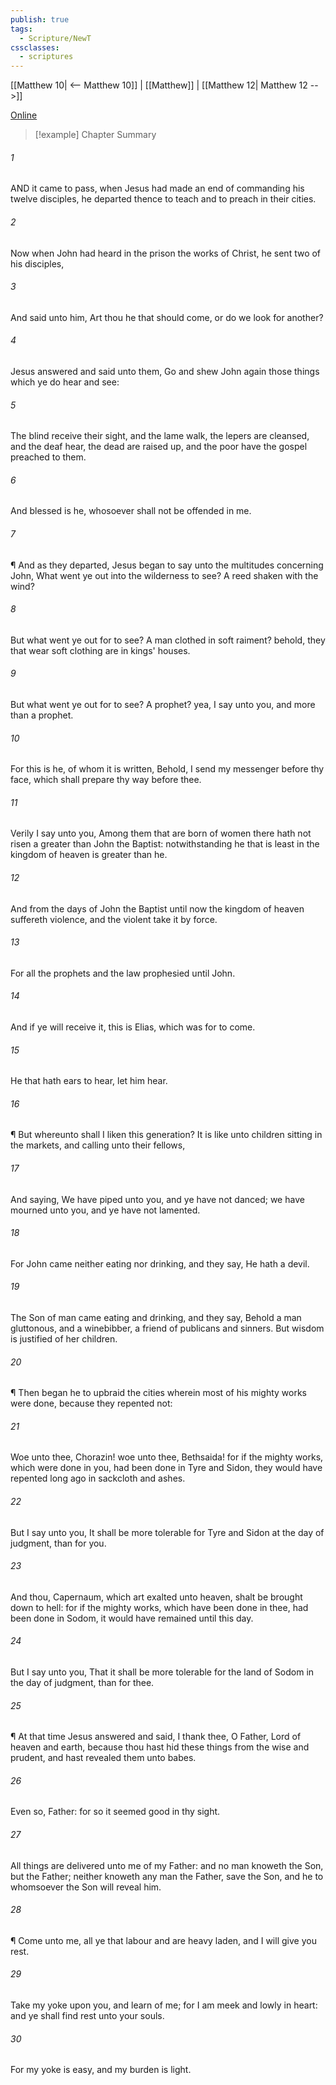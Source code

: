 ```yaml
---
publish: true
tags:
  - Scripture/NewT
cssclasses:
  - scriptures
---
```

[[Matthew 10| <-- Matthew 10]] | [[Matthew]] | [[Matthew 12| Matthew 12 -->]]

[Online](https://churchofjesuschrist.org/study/scriptures/nt/matt/11?lang=eng)

>[!example] Chapter Summary
>
###### 1
AND it came to pass, when Jesus had made an end of commanding his twelve disciples, he departed thence to teach and to preach in their cities.
###### 2
Now when John had heard in the prison the works of Christ, he sent two of his disciples,
###### 3
And said unto him, Art thou he that should come, or do we look for another?
###### 4
Jesus answered and said unto them, Go and shew John again those things which ye do hear and see:
###### 5
The blind receive their sight, and the lame walk, the lepers are cleansed, and the deaf hear, the dead are raised up, and the poor have the gospel preached to them.
###### 6
And blessed is he, whosoever shall not be offended in me.
###### 7
¶ And as they departed, Jesus began to say unto the multitudes concerning John, What went ye out into the wilderness to see? A reed shaken with the wind?
###### 8
But what went ye out for to see? A man clothed in soft raiment? behold, they that wear soft clothing are in kings' houses.
###### 9
But what went ye out for to see? A prophet? yea, I say unto you, and more than a prophet.
###### 10
For this is he, of whom it is written, Behold, I send my messenger before thy face, which shall prepare thy way before thee.
###### 11
Verily I say unto you, Among them that are born of women there hath not risen a greater than John the Baptist: notwithstanding he that is least in the kingdom of heaven is greater than he.
###### 12
And from the days of John the Baptist until now the kingdom of heaven suffereth violence, and the violent take it by force.
###### 13
For all the prophets and the law prophesied until John.
###### 14
And if ye will receive it, this is Elias, which was for to come.
###### 15
He that hath ears to hear, let him hear.
###### 16
¶ But whereunto shall I liken this generation? It is like unto children sitting in the markets, and calling unto their fellows,
###### 17
And saying, We have piped unto you, and ye have not danced; we have mourned unto you, and ye have not lamented.
###### 18
For John came neither eating nor drinking, and they say, He hath a devil.
###### 19
The Son of man came eating and drinking, and they say, Behold a man gluttonous, and a winebibber, a friend of publicans and sinners. But wisdom is justified of her children.
###### 20
¶ Then began he to upbraid the cities wherein most of his mighty works were done, because they repented not:
###### 21
Woe unto thee, Chorazin! woe unto thee, Bethsaida! for if the mighty works, which were done in you, had been done in Tyre and Sidon, they would have repented long ago in sackcloth and ashes.
###### 22
But I say unto you, It shall be more tolerable for Tyre and Sidon at the day of judgment, than for you.
###### 23
And thou, Capernaum, which art exalted unto heaven, shalt be brought down to hell: for if the mighty works, which have been done in thee, had been done in Sodom, it would have remained until this day.
###### 24
But I say unto you, That it shall be more tolerable for the land of Sodom in the day of judgment, than for thee.
###### 25
¶ At that time Jesus answered and said, I thank thee, O Father, Lord of heaven and earth, because thou hast hid these things from the wise and prudent, and hast revealed them unto babes.
###### 26
Even so, Father: for so it seemed good in thy sight.
###### 27
All things are delivered unto me of my Father: and no man knoweth the Son, but the Father; neither knoweth any man the Father, save the Son, and he to whomsoever the Son will reveal him.
###### 28
¶ Come unto me, all ye that labour and are heavy laden, and I will give you rest.
###### 29
Take my yoke upon you, and learn of me; for I am meek and lowly in heart: and ye shall find rest unto your souls.
###### 30
For my yoke is easy, and my burden is light.



